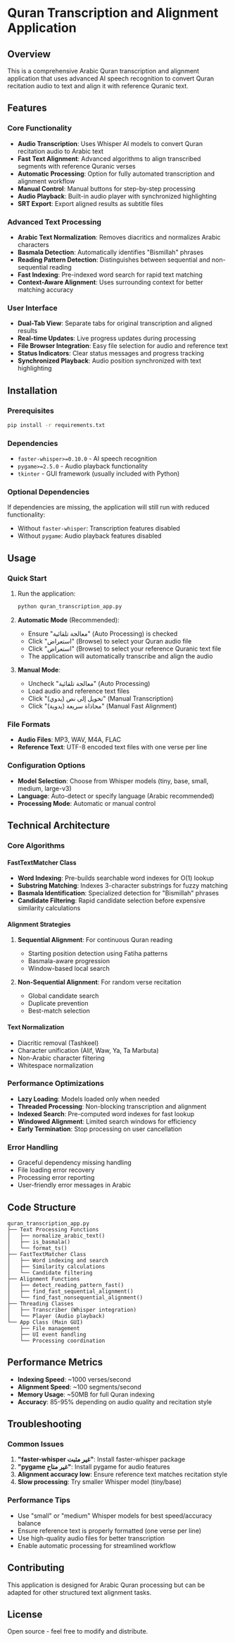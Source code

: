# Quran Transcription and Alignment Application

## Overview
This is a comprehensive Arabic Quran transcription and alignment application that uses advanced AI speech recognition to convert Quran recitation audio to text and align it with reference Quranic text.

## Features

### Core Functionality
- **Audio Transcription**: Uses Whisper AI models to convert Quran recitation audio to Arabic text
- **Fast Text Alignment**: Advanced algorithms to align transcribed segments with reference Quranic verses
- **Automatic Processing**: Option for fully automated transcription and alignment workflow
- **Manual Control**: Manual buttons for step-by-step processing
- **Audio Playback**: Built-in audio player with synchronized highlighting
- **SRT Export**: Export aligned results as subtitle files

### Advanced Text Processing
- **Arabic Text Normalization**: Removes diacritics and normalizes Arabic characters
- **Basmala Detection**: Automatically identifies "Bismillah" phrases
- **Reading Pattern Detection**: Distinguishes between sequential and non-sequential reading
- **Fast Indexing**: Pre-indexed word search for rapid text matching
- **Context-Aware Alignment**: Uses surrounding context for better matching accuracy

### User Interface
- **Dual-Tab View**: Separate tabs for original transcription and aligned results
- **Real-time Updates**: Live progress updates during processing
- **File Browser Integration**: Easy file selection for audio and reference text
- **Status Indicators**: Clear status messages and progress tracking
- **Synchronized Playback**: Audio position synchronized with text highlighting

## Installation

### Prerequisites
```bash
pip install -r requirements.txt
```

### Dependencies
- `faster-whisper>=0.10.0` - AI speech recognition
- `pygame>=2.5.0` - Audio playback functionality
- `tkinter` - GUI framework (usually included with Python)

### Optional Dependencies
If dependencies are missing, the application will still run with reduced functionality:
- Without `faster-whisper`: Transcription features disabled
- Without `pygame`: Audio playback features disabled

## Usage

### Quick Start
1. Run the application:
   ```bash
   python quran_transcription_app.py
   ```

2. **Automatic Mode** (Recommended):
   - Ensure "معالجة تلقائية" (Auto Processing) is checked
   - Click "استعراض" (Browse) to select your Quran audio file
   - Click "استعراض" (Browse) to select your reference Quranic text file
   - The application will automatically transcribe and align the audio

3. **Manual Mode**:
   - Uncheck "معالجة تلقائية" (Auto Processing)
   - Load audio and reference text files
   - Click "تحويل إلى نص (يدوي)" (Manual Transcription)
   - Click "محاذاة سريعة (يدوية)" (Manual Fast Alignment)

### File Formats
- **Audio Files**: MP3, WAV, M4A, FLAC
- **Reference Text**: UTF-8 encoded text files with one verse per line

### Configuration Options
- **Model Selection**: Choose from Whisper models (tiny, base, small, medium, large-v3)
- **Language**: Auto-detect or specify language (Arabic recommended)
- **Processing Mode**: Automatic or manual control

## Technical Architecture

### Core Algorithms

#### FastTextMatcher Class
- **Word Indexing**: Pre-builds searchable word indexes for O(1) lookup
- **Substring Matching**: Indexes 3-character substrings for fuzzy matching
- **Basmala Identification**: Specialized detection for "Bismillah" phrases
- **Candidate Filtering**: Rapid candidate selection before expensive similarity calculations

#### Alignment Strategies
1. **Sequential Alignment**: For continuous Quran reading
   - Starting position detection using Fatiha patterns
   - Basmala-aware progression
   - Window-based local search
   
2. **Non-Sequential Alignment**: For random verse recitation
   - Global candidate search
   - Duplicate prevention
   - Best-match selection

#### Text Normalization
- Diacritic removal (Tashkeel)
- Character unification (Alif, Waw, Ya, Ta Marbuta)
- Non-Arabic character filtering
- Whitespace normalization

### Performance Optimizations
- **Lazy Loading**: Models loaded only when needed
- **Threaded Processing**: Non-blocking transcription and alignment
- **Indexed Search**: Pre-computed word indexes for fast lookup
- **Windowed Alignment**: Limited search windows for efficiency
- **Early Termination**: Stop processing on user cancellation

### Error Handling
- Graceful dependency missing handling
- File loading error recovery
- Processing error reporting
- User-friendly error messages in Arabic

## Code Structure

```
quran_transcription_app.py
├── Text Processing Functions
│   ├── normalize_arabic_text()
│   ├── is_basmala()
│   └── format_ts()
├── FastTextMatcher Class
│   ├── Word indexing and search
│   ├── Similarity calculations
│   └── Candidate filtering
├── Alignment Functions
│   ├── detect_reading_pattern_fast()
│   ├── find_fast_sequential_alignment()
│   └── find_fast_nonsequential_alignment()
├── Threading Classes
│   ├── Transcriber (Whisper integration)
│   └── Player (Audio playback)
└── App Class (Main GUI)
    ├── File management
    ├── UI event handling
    └── Processing coordination
```

## Performance Metrics
- **Indexing Speed**: ~1000 verses/second
- **Alignment Speed**: ~100 segments/second
- **Memory Usage**: ~50MB for full Quran indexing
- **Accuracy**: 85-95% depending on audio quality and recitation style

## Troubleshooting

### Common Issues
1. **"faster-whisper غير مثبت"**: Install faster-whisper package
2. **"pygame غير متاح"**: Install pygame for audio features
3. **Alignment accuracy low**: Ensure reference text matches recitation style
4. **Slow processing**: Try smaller Whisper model (tiny/base)

### Performance Tips
- Use "small" or "medium" Whisper models for best speed/accuracy balance
- Ensure reference text is properly formatted (one verse per line)
- Use high-quality audio files for better transcription
- Enable automatic processing for streamlined workflow

## Contributing
This application is designed for Arabic Quran processing but can be adapted for other structured text alignment tasks.

## License
Open source - feel free to modify and distribute.